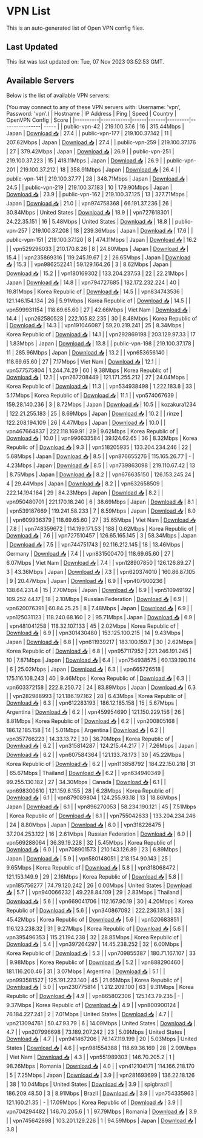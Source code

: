 # VPN List

This is an auto-generated list of Open VPN config files.

## Last Updated

This list was last updated on: Tue, 07 Nov 2023 03:52:53 GMT.

## Available Servers

Below is the list of available VPN servers:

(You may connect to any of these VPN servers with: Username: 'vpn', Password: 'vpn'.)
| Hostname | IP Address | Ping | Speed | Country | OpenVPN Config | Score |
|----------|------------|------|-------|---------|----------------| ----- |
| public-vpn-42 | 219.100.37.6 | 16 | 315.44Mbps | Japan | [Download 📥](./configs/server_0_JP.ovpn) | 27.4 |
| public-vpn-177 | 219.100.37.142 | 11 | 207.62Mbps | Japan | [Download 📥](./configs/server_1_JP.ovpn) | 27.4 |
| public-vpn-259 | 219.100.37.176 | 27 | 379.42Mbps | Japan | [Download 📥](./configs/server_2_JP.ovpn) | 26.9 |
| public-vpn-251 | 219.100.37.223 | 15 | 418.11Mbps | Japan | [Download 📥](./configs/server_3_JP.ovpn) | 26.9 |
| public-vpn-201 | 219.100.37.212 | 18 | 358.91Mbps | Japan | [Download 📥](./configs/server_4_JP.ovpn) | 26.4 |
| public-vpn-141 | 219.100.37.77 | 28 | 348.71Mbps | Japan | [Download 📥](./configs/server_5_JP.ovpn) | 24.5 |
| public-vpn-219 | 219.100.37.183 | 10 | 179.90Mbps | Japan | [Download 📥](./configs/server_6_JP.ovpn) | 23.9 |
| public-vpn-162 | 219.100.37.125 | 13 | 327.71Mbps | Japan | [Download 📥](./configs/server_7_JP.ovpn) | 21.0 |
| vpn974758368 | 66.191.37.236 | 26 | 30.84Mbps | United States | [Download 📥](./configs/server_8_US.ovpn) | 18.9 |
| vpn727618301 | 24.22.35.151 | 16 | 5.48Mbps | United States | [Download 📥](./configs/server_9_US.ovpn) | 18.8 |
| public-vpn-257 | 219.100.37.208 | 18 | 239.36Mbps | Japan | [Download 📥](./configs/server_10_JP.ovpn) | 17.6 |
| public-vpn-151 | 219.100.37.120 | 8 | 474.11Mbps | Japan | [Download 📥](./configs/server_11_JP.ovpn) | 16.2 |
| vpn529296033 | 210.170.8.26 | 8 | 24.80Mbps | Japan | [Download 📥](./configs/server_12_JP.ovpn) | 15.4 |
| vpn235869316 | 119.245.19.67 | 2 | 26.65Mbps | Japan | [Download 📥](./configs/server_13_JP.ovpn) | 15.3 |
| vpn986252241 | 59.129.164.26 | 3 | 8.62Mbps | Japan | [Download 📥](./configs/server_14_JP.ovpn) | 15.2 |
| vpn180169302 | 133.204.237.53 | 22 | 22.21Mbps | Japan | [Download 📥](./configs/server_15_JP.ovpn) | 14.8 |
| vpn794727685 | 182.172.232.224 | 40 | 19.81Mbps | Korea Republic of | [Download 📥](./configs/server_16_KR.ovpn) | 14.5 |
| vpn834743536 | 121.146.154.134 | 26 | 5.91Mbps | Korea Republic of | [Download 📥](./configs/server_17_KR.ovpn) | 14.5 |
| vpn599931154 | 118.69.65.60 | 27 | 42.66Mbps | Viet Nam | [Download 📥](./configs/server_18_VN.ovpn) | 14.4 |
| vpn262580528 | 222.105.82.235 | 30 | 8.48Mbps | Korea Republic of | [Download 📥](./configs/server_19_KR.ovpn) | 14.3 |
| vpn191046087 | 59.20.219.241 | 25 | 8.34Mbps | Korea Republic of | [Download 📥](./configs/server_20_KR.ovpn) | 14.1 |
| vpn292869198 | 203.129.97.33 | 17 | 1.83Mbps | Japan | [Download 📥](./configs/server_21_JP.ovpn) | 13.8 |
| public-vpn-198 | 219.100.37.178 | 11 | 285.96Mbps | Japan | [Download 📥](./configs/server_22_JP.ovpn) | 13.2 |
| vpn653656140 | 118.69.65.60 | 27 | 7.17Mbps | Viet Nam | [Download 📥](./configs/server_23_VN.ovpn) | 12.1 |
| vpn577575804 | 1.244.74.29 | 60 | 9.38Mbps | Korea Republic of | [Download 📥](./configs/server_24_KR.ovpn) | 12.1 |
| vpn267208449 | 121.171.255.212 | 27 | 24.04Mbps | Korea Republic of | [Download 📥](./configs/server_25_KR.ovpn) | 11.3 |
| vpn534938498 | 1.222.183.8 | 33 | 5.17Mbps | Korea Republic of | [Download 📥](./configs/server_26_KR.ovpn) | 11.1 |
| vpn574067639 | 159.28.140.236 | 3 | 8.72Mbps | Japan | [Download 📥](./configs/server_27_JP.ovpn) | 10.5 |
| kozakura1234 | 122.21.255.183 | 25 | 8.69Mbps | Japan | [Download 📥](./configs/server_28_JP.ovpn) | 10.2 |
| rinze | 122.208.194.109 | 26 | 4.47Mbps | Japan | [Download 📥](./configs/server_29_JP.ovpn) | 10.0 |
| vpn467664837 | 222.118.169.91 | 29 | 9.62Mbps | Korea Republic of | [Download 📥](./configs/server_30_KR.ovpn) | 10.0 |
| vpn996633584 | 39.124.62.65 | 36 | 8.32Mbps | Korea Republic of | [Download 📥](./configs/server_31_KR.ovpn) | 9.3 |
| vpn518205935 | 133.204.234.246 | 22 | 5.68Mbps | Japan | [Download 📥](./configs/server_32_JP.ovpn) | 8.5 |
| vpn876655276 | 115.165.26.77 | - | 4.23Mbps | Japan | [Download 📥](./configs/server_33_JP.ovpn) | 8.5 |
| vpn739863098 | 219.110.67.42 | 13 | 8.75Mbps | Japan | [Download 📥](./configs/server_34_JP.ovpn) | 8.2 |
| vpn676635150 | 126.153.245.24 | 4 | 29.44Mbps | Japan | [Download 📥](./configs/server_35_JP.ovpn) | 8.2 |
| vpn632658509 | 222.14.194.164 | 29 | 84.23Mbps | Japan | [Download 📥](./configs/server_36_JP.ovpn) | 8.2 |
| vpn950480701 | 221.170.18.240 | 6 | 38.69Mbps | Japan | [Download 📥](./configs/server_37_JP.ovpn) | 8.1 |
| vpn539187669 | 119.241.58.233 | 7 | 8.59Mbps | Japan | [Download 📥](./configs/server_38_JP.ovpn) | 8.0 |
| vpn609936379 | 118.69.65.60 | 27 | 35.65Mbps | Viet Nam | [Download 📥](./configs/server_39_VN.ovpn) | 7.8 |
| vpn748359672 | 114.199.171.53 | 188 | 0.62Mbps | Korea Republic of | [Download 📥](./configs/server_40_KR.ovpn) | 7.6 |
| vpn727510457 | 126.65.165.145 | 3 | 58.34Mbps | Japan | [Download 📥](./configs/server_41_JP.ovpn) | 7.5 |
| vpn744751743 | 92.116.212.145 | 18 | 13.46Mbps | Germany | [Download 📥](./configs/server_42_DE.ovpn) | 7.4 |
| vpn831500470 | 118.69.65.60 | 27 | 6.07Mbps | Viet Nam | [Download 📥](./configs/server_43_VN.ovpn) | 7.4 |
| vpn128907850 | 126.126.89.27 | 3 | 43.36Mbps | Japan | [Download 📥](./configs/server_44_JP.ovpn) | 7.3 |
| vpn620374010 | 160.86.87.105 | 9 | 20.47Mbps | Japan | [Download 📥](./configs/server_45_JP.ovpn) | 6.9 |
| vpn407900236 | 138.64.231.4 | 15 | 7.70Mbps | Japan | [Download 📥](./configs/server_46_JP.ovpn) | 6.9 |
| vpn510949192 | 109.252.44.17 | 18 | 2.10Mbps | Russian Federation | [Download 📥](./configs/server_47_RU.ovpn) | 6.9 |
| vpn620076391 | 60.84.25.25 | 8 | 7.48Mbps | Japan | [Download 📥](./configs/server_48_JP.ovpn) | 6.9 |
| vpn125031123 | 118.240.68.160 | 2 | 95.71Mbps | Japan | [Download 📥](./configs/server_49_JP.ovpn) | 6.9 |
| vpn481041258 | 118.32.107.133 | 45 | 2.02Mbps | Korea Republic of | [Download 📥](./configs/server_50_KR.ovpn) | 6.9 |
| vpn301430480 | 153.125.100.215 | 14 | 9.43Mbps | Japan | [Download 📥](./configs/server_51_JP.ovpn) | 6.8 |
| vpn611939217 | 183.100.159.7 | 30 | 2.62Mbps | Korea Republic of | [Download 📥](./configs/server_52_KR.ovpn) | 6.8 |
| vpn957117952 | 221.246.191.245 | 10 | 7.87Mbps | Japan | [Download 📥](./configs/server_53_JP.ovpn) | 6.4 |
| vpn754938575 | 60.139.190.114 | 6 | 25.02Mbps | Japan | [Download 📥](./configs/server_54_JP.ovpn) | 6.3 |
| vpn665726518 | 175.116.108.243 | 40 | 9.46Mbps | Korea Republic of | [Download 📥](./configs/server_55_KR.ovpn) | 6.3 |
| vpn603372158 | 222.8.250.72 | 24 | 83.89Mbps | Japan | [Download 📥](./configs/server_56_JP.ovpn) | 6.3 |
| vpn282988993 | 121.186.197.162 | 28 | 6.43Mbps | Korea Republic of | [Download 📥](./configs/server_57_KR.ovpn) | 6.3 |
| vpn612283193 | 186.12.185.158 | 15 | 5.67Mbps | Argentina | [Download 📥](./configs/server_58_AR.ovpn) | 6.2 |
| vpn459954690 | 121.150.229.156 | 26 | 8.81Mbps | Korea Republic of | [Download 📥](./configs/server_59_KR.ovpn) | 6.2 |
| vpn200805168 | 186.12.185.158 | 14 | 5.01Mbps | Argentina | [Download 📥](./configs/server_60_AR.ovpn) | 6.2 |
| vpn357766223 | 14.33.13.72 | 30 | 36.70Mbps | Korea Republic of | [Download 📥](./configs/server_61_KR.ovpn) | 6.2 |
| vpn315814287 | 124.215.44.217 | 7 | 7.26Mbps | Japan | [Download 📥](./configs/server_62_JP.ovpn) | 6.2 |
| vpn607584364 | 121.133.78.173 | 30 | 45.22Mbps | Korea Republic of | [Download 📥](./configs/server_63_KR.ovpn) | 6.2 |
| vpn113858792 | 184.22.150.218 | 31 | 65.67Mbps | Thailand | [Download 📥](./configs/server_64_TH.ovpn) | 6.2 |
| vpn634940349 | 99.255.130.182 | 27 | 34.30Mbps | Canada | [Download 📥](./configs/server_65_CA.ovpn) | 6.1 |
| vpn698300610 | 121.159.6.155 | 28 | 6.28Mbps | Korea Republic of | [Download 📥](./configs/server_66_KR.ovpn) | 6.1 |
| vpn879089804 | 124.255.93.18 | 13 | 18.86Mbps | Japan | [Download 📥](./configs/server_67_JP.ovpn) | 6.1 |
| vpn896270053 | 58.234.190.121 | 45 | 7.51Mbps | Korea Republic of | [Download 📥](./configs/server_68_KR.ovpn) | 6.1 |
| vpn755042633 | 133.204.234.246 | 24 | 8.80Mbps | Japan | [Download 📥](./configs/server_69_JP.ovpn) | 6.0 |
| vpn318226475 | 37.204.253.122 | 16 | 2.61Mbps | Russian Federation | [Download 📥](./configs/server_70_RU.ovpn) | 6.0 |
| vpn569288064 | 36.39.19.228 | 32 | 5.45Mbps | Korea Republic of | [Download 📥](./configs/server_71_KR.ovpn) | 6.0 |
| vpn708901573 | 210.143.126.89 | 23 | 6.89Mbps | Japan | [Download 📥](./configs/server_72_JP.ovpn) | 5.9 |
| vpn580148051 | 218.154.90.143 | 25 | 9.65Mbps | Korea Republic of | [Download 📥](./configs/server_73_KR.ovpn) | 5.8 |
| vpn318068472 | 121.153.149.9 | 29 | 2.16Mbps | Korea Republic of | [Download 📥](./configs/server_74_KR.ovpn) | 5.8 |
| vpn185756277 | 74.79.120.242 | 26 | 0.00Mbps | United States | [Download 📥](./configs/server_75_US.ovpn) | 5.7 |
| vpn940066232 | 49.228.84.109 | 29 | 2.83Mbps | Thailand | [Download 📥](./configs/server_76_TH.ovpn) | 5.6 |
| vpn669041706 | 112.167.90.19 | 30 | 4.20Mbps | Korea Republic of | [Download 📥](./configs/server_77_KR.ovpn) | 5.6 |
| vpn340867092 | 222.236.131.3 | 33 | 45.42Mbps | Korea Republic of | [Download 📥](./configs/server_78_KR.ovpn) | 5.6 |
| vpn520683851 | 116.123.238.32 | 31 | 9.27Mbps | Korea Republic of | [Download 📥](./configs/server_79_KR.ovpn) | 5.6 |
| vpn395496353 | 115.21.194.238 | 32 | 28.85Mbps | Korea Republic of | [Download 📥](./configs/server_80_KR.ovpn) | 5.4 |
| vpn397264297 | 14.45.238.252 | 32 | 6.00Mbps | Korea Republic of | [Download 📥](./configs/server_81_KR.ovpn) | 5.3 |
| vpn709855387 | 180.71.167.107 | 33 | 9.98Mbps | Korea Republic of | [Download 📥](./configs/server_82_KR.ovpn) | 5.2 |
| vpn888290460 | 181.116.200.46 | 31 | 3.07Mbps | Argentina | [Download 📥](./configs/server_83_AR.ovpn) | 5.1 |
| vpn993581527 | 125.191.223.140 | 45 | 21.65Mbps | Korea Republic of | [Download 📥](./configs/server_84_KR.ovpn) | 5.0 |
| vpn230775814 | 1.212.209.100 | 63 | 9.31Mbps | Korea Republic of | [Download 📥](./configs/server_85_KR.ovpn) | 4.9 |
| vpn865802306 | 125.143.79.235 | - | 9.37Mbps | Korea Republic of | [Download 📥](./configs/server_86_KR.ovpn) | 4.9 |
| vpn800900124 | 76.184.227.241 | 2 | 7.01Mbps | United States | [Download 📥](./configs/server_87_US.ovpn) | 4.7 |
| vpn213094761 | 50.47.93.79 | 6 | 14.09Mbps | United States | [Download 📥](./configs/server_88_US.ovpn) | 4.7 |
| vpn207996698 | 73.189.207.242 | 23 | 5.09Mbps | United States | [Download 📥](./configs/server_89_US.ovpn) | 4.7 |
| vpn941467206 | 76.147.119.199 | 20 | 5.03Mbps | United States | [Download 📥](./configs/server_90_US.ovpn) | 4.6 |
| vpn981554388 | 118.69.36.169 | 28 | 2.09Mbps | Viet Nam | [Download 📥](./configs/server_91_VN.ovpn) | 4.3 |
| vpn551989303 | 146.70.205.2 | 1 | 98.26Mbps | Romania | [Download 📥](./configs/server_92_RO.ovpn) | 4.0 |
| vpn412104171 | 114.166.218.170 | 5 | 7.25Mbps | Japan | [Download 📥](./configs/server_93_JP.ovpn) | 3.9 |
| vpn281693699 | 136.22.18.126 | 38 | 10.04Mbps | United States | [Download 📥](./configs/server_94_US.ovpn) | 3.9 |
| spigbrazil | 186.209.48.50 | 3 | 8.91Mbps | Brazil | [Download 📥](./configs/server_95_BR.ovpn) | 3.9 |
| vpn754335963 | 121.160.21.35 | - | 17.09Mbps | Korea Republic of | [Download 📥](./configs/server_96_KR.ovpn) | 3.9 |
| vpn704294482 | 146.70.205.6 | 1 | 97.79Mbps | Romania | [Download 📥](./configs/server_97_RO.ovpn) | 3.9 |
| vpn745642898 | 103.201.129.226 | 1 | 94.59Mbps | Japan | [Download 📥](./configs/server_98_JP.ovpn) | 3.8 |
